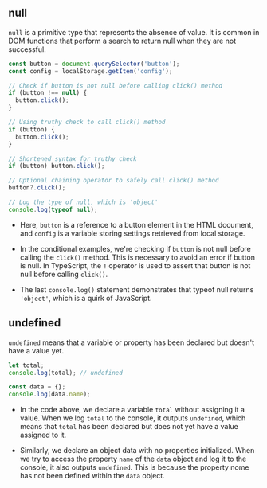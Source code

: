 ## null

`null` is a primitive type that represents the absence of value. It is common in DOM functions that perform a search to return null when they are not successful.

```typescript
const button = document.querySelector('button');
const config = localStorage.getItem('config');

// Check if button is not null before calling click() method
if (button !== null) {
  button.click();
}

// Using truthy check to call click() method
if (button) {
  button.click();
}

// Shortened syntax for truthy check
if (button) button.click();

// Optional chaining operator to safely call click() method
button?.click();

// Log the type of null, which is 'object'
console.log(typeof null);
```

- Here, `button` is a reference to a button element in the HTML document, and `config` is a variable storing settings retrieved from local storage.

- In the conditional examples, we're checking if `button` is not null before calling the `click()` method. This is necessary to avoid an error if button is null. In TypeScript, the `!` operator is used to assert that button is not null before calling `click()`.

- The last `console.log()` statement demonstrates that typeof null returns `'object'`, which is a quirk of JavaScript.

## undefined

`undefined` means that a variable or property has been declared but doesn't have a value yet.

```typescript
let total;
console.log(total); // undefined

const data = {};
console.log(data.name);
```

- In the code above, we declare a variable `total` without assigning it a value. When we log `total` to the console, it outputs `undefined`, which means that `total` has been declared but does not yet have a value assigned to it.

- Similarly, we declare an object data with no properties initialized. When we try to access the property `name` of the `data` object and log it to the console, it also outputs `undefined`. This is because the property nome has not been defined within the `data` object.


